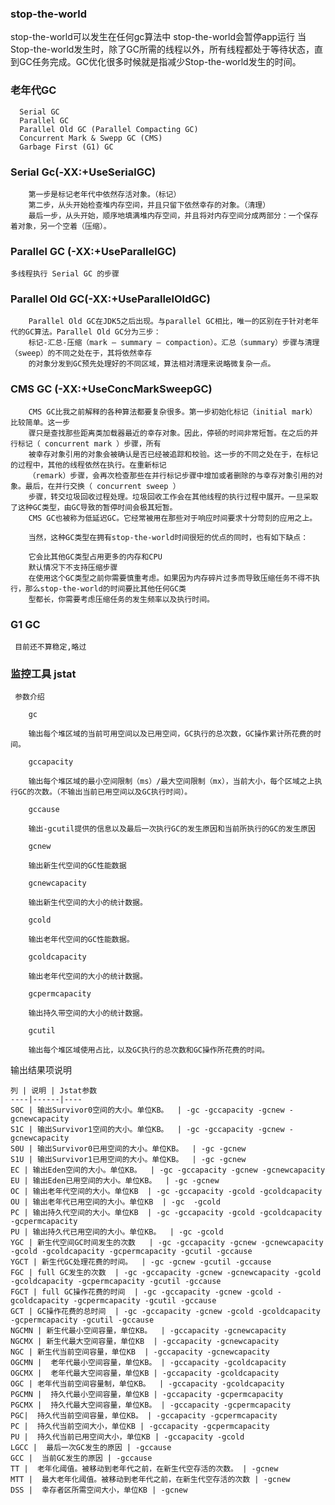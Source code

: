 ### stop-the-world
  stop-the-world可以发生在任何gc算法中
  stop-the-world会暂停app运行
  当Stop-the-world发生时，除了GC所需的线程以外，所有线程都处于等待状态，直到GC任务完成。GC优化很多时候就是指减少Stop-the-world发生的时间。

### 老年代GC
      Serial GC
      Parallel GC
      Parallel Old GC (Parallel Compacting GC)
      Concurrent Mark & Swepp GC (CMS)
      Garbage First (G1) GC

### Serial Gc(-XX:+UseSerialGC)
        第一步是标记老年代中依然存活对象。（标记）
        第二步，从头开始检查堆内存空间，并且只留下依然幸存的对象。（清理）
        最后一步，从头开始，顺序地填满堆内存空间，并且将对内存空间分成两部分：一个保存着对象，另一个空着（压缩）。

### Parallel GC (-XX:+UseParallelGC)
    多线程执行 Serial GC 的步骤

### Parallel Old GC(-XX:+UseParallelOldGC)
        Parallel Old GC在JDK5之后出现。与parallel GC相比，唯一的区别在于针对老年代的GC算法。Parallel Old GC分为三步：
        标记-汇总-压缩（mark – summary – compaction）。汇总（summary）步骤与清理（sweep）的不同之处在于，其将依然幸存
        的对象分发到GC预先处理好的不同区域，算法相对清理来说略微复杂一点。

### CMS GC (-XX:+UseConcMarkSweepGC)
        CMS GC比我之前解释的各种算法都要复杂很多。第一步初始化标记（initial mark） 比较简单。这一步
        骤只是查找那些距离类加载器最近的幸存对象。因此，停顿的时间非常短暂。在之后的并行标记（ concurrent mark ）步骤，所有
        被幸存对象引用的对象会被确认是否已经被追踪和校验。这一步的不同之处在于，在标记的过程中，其他的线程依然在执行。在重新标记
        （remark）步骤，会再次检查那些在并行标记步骤中增加或者删除的与幸存对象引用的对象。最后，在并行交换（ concurrent sweep ）
        步骤，转交垃圾回收过程处理。垃圾回收工作会在其他线程的执行过程中展开。一旦采取了这种GC类型，由GC导致的暂停时间会极其短暂。
        CMS GC也被称为低延迟GC。它经常被用在那些对于响应时间要求十分苛刻的应用之上。

        当然，这种GC类型在拥有stop-the-world时间很短的优点的同时，也有如下缺点：

        它会比其他GC类型占用更多的内存和CPU
        默认情况下不支持压缩步骤
        在使用这个GC类型之前你需要慎重考虑。如果因为内存碎片过多而导致压缩任务不得不执行，那么stop-the-world的时间要比其他任何GC类
        型都长，你需要考虑压缩任务的发生频率以及执行时间。

###  G1 GC

     目前还不算稳定,略过


### 监控工具 jstat
     参数介绍

        gc

        输出每个堆区域的当前可用空间以及已用空间，GC执行的总次数，GC操作累计所花费的时间。

        gccapacity

        输出每个堆区域的最小空间限制（ms）/最大空间限制（mx），当前大小，每个区域之上执行GC的次数。（不输出当前已用空间以及GC执行时间）。

        gccause

        输出-gcutil提供的信息以及最后一次执行GC的发生原因和当前所执行的GC的发生原因

        gcnew

        输出新生代空间的GC性能数据

        gcnewcapacity

        输出新生代空间的大小的统计数据。

        gcold

        输出老年代空间的GC性能数据。

        gcoldcapacity

        输出老年代空间的大小的统计数据。

        gcpermcapacity

        输出持久带空间的大小的统计数据。

        gcutil

        输出每个堆区域使用占比，以及GC执行的总次数和GC操作所花费的时间。

   输出结果项说明

    列 | 说明 | Jstat参数
    ----|------|----
    S0C | 输出Survivor0空间的大小。单位KB。  | -gc -gccapacity -gcnew -gcnewcapacity
    S1C | 输出Survivor1空间的大小。单位KB。  | -gc -gccapacity -gcnew -gcnewcapacity
    S0U | 输出Survivor0已用空间的大小。单位KB。  | -gc -gcnew
    S1U | 输出Survivor1已用空间的大小。单位KB。  | -gc -gcnew
    EC | 输出Eden空间的大小。单位KB。  | -gc -gccapacity -gcnew -gcnewcapacity
    EU | 输出Eden已用空间的大小。单位KB。  | -gc -gcnew
    OC | 输出老年代空间的大小。单位KB  | -gc -gccapacity -gcold -gcoldcapacity
    OU | 输出老年代已用空间的大小。单位KB  | -gc  -gcold
    PC | 输出持久代空间的大小。单位KB  | -gc -gccapacity -gcold -gcoldcapacity -gcpermcapacity
    PU | 输出持久代已用空间的大小。单位KB。  | -gc -gcold
    YGC | 新生代空间GC时间发生的次数   | -gc -gccapacity -gcnew -gcnewcapacity -gcold -gcoldcapacity -gcpermcapacity -gcutil -gccause
    YGCT | 新生代GC处理花费的时间。  | -gc -gcnew -gcutil -gccause
    FGC | full GC发生的次数  | -gc -gccapacity -gcnew -gcnewcapacity -gcold -gcoldcapacity -gcpermcapacity -gcutil -gccause
    FGCT | full GC操作花费的时间  | -gc -gccapacity -gcnew -gcold -gcoldcapacity -gcpermcapacity -gcutil -gccause
    GCT | GC操作花费的总时间  | -gc -gccapacity -gcnew -gcold -gcoldcapacity -gcpermcapacity -gcutil -gccause
    NGCMN | 新生代最小空间容量，单位KB。  | -gccapacity -gcnewcapacity
    NGCMX | 新生代最大空间容量，单位KB  | -gccapacity -gcnewcapacity
    NGC | 新生代当前空间容量，单位KB  | -gccapacity -gcnewcapacity
    OGCMN |  老年代最小空间容量，单位KB。 | -gccapacity -gcoldcapacity
    OGCMX |  老年代最大空间容量，单位KB | -gccapacity -gcoldcapacity
    OGC | 老年代当前空间容量制，单位KB。  | -gccapacity -gcoldcapacity
    PGCMN |  持久代最小空间容量，单位KB | -gccapacity -gcpermcapacity
    PGCMX |  持久代最大空间容量，单位KB。 | -gccapacity -gcpermcapacity
    PGC|  持久代当前空间容量，单位KB。 | -gccapacity -gcpermcapacity
    PC |  持久代当前空间大小，单位KB | -gccapacity -gcpermcapacity
    PU |  持久代当前已用空间大小，单位KB | -gccapacity -gcold
    LGCC |  最后一次GC发生的原因 | -gccause
    GCC |  当前GC发生的原因 | -gccause
    TT |  老年化阈值。被移动到老年代之前，在新生代空存活的次数。 | -gcnew
    MTT |  最大老年化阈值。被移动到老年代之前，在新生代空存活的次数 | -gcnew
    DSS |  幸存者区所需空间大小，单位KB | -gcnew


